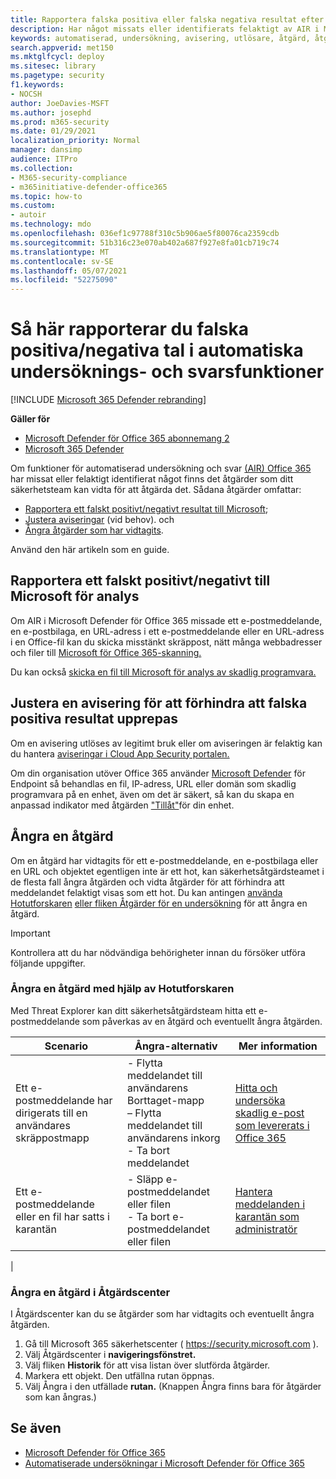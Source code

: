 ```yaml
---
title: Rapportera falska positiva eller falska negativa resultat efter automatiserad undersökning i Microsoft Defender för Office 365
description: Har något missats eller identifierats felaktigt av AIR i Microsoft Defender för Office 365? Lär dig hur du skickar falska positiva eller falska negativa tal till Microsoft för analys.
keywords: automatiserad, undersökning, avisering, utlösare, åtgärd, åtgärd, falsk positiv, falsk negativ
search.appverid: met150
ms.mktglfcycl: deploy
ms.sitesec: library
ms.pagetype: security
f1.keywords:
- NOCSH
author: JoeDavies-MSFT
ms.author: josephd
ms.prod: m365-security
ms.date: 01/29/2021
localization_priority: Normal
manager: dansimp
audience: ITPro
ms.collection:
- M365-security-compliance
- m365initiative-defender-office365
ms.topic: how-to
ms.custom:
- autoir
ms.technology: mdo
ms.openlocfilehash: 036ef1c97788f310c5b906ae5f80076ca2359cdb
ms.sourcegitcommit: 51b316c23e070ab402a687f927e8fa01cb719c74
ms.translationtype: MT
ms.contentlocale: sv-SE
ms.lasthandoff: 05/07/2021
ms.locfileid: "52275090"
---
```

# <a name="how-to-report-false-positivesnegatives-in-automated-investigation-and-response-capabilities"></a>Så här rapporterar du falska positiva/negativa tal i automatiska undersöknings- och svarsfunktioner

[!INCLUDE [Microsoft 365 Defender rebranding](../includes/microsoft-defender-for-office.md)]

**Gäller för**
- [Microsoft Defender för Office 365 abonnemang 2](defender-for-office-365.md)
- [Microsoft 365 Defender](../defender/microsoft-365-defender.md)

Om funktioner för automatiserad undersökning och svar [(AIR) Office 365](automated-investigation-response-office.md) har missat eller felaktigt identifierat något finns det åtgärder som ditt säkerhetsteam kan vidta för att åtgärda det. Sådana åtgärder omfattar:

- [Rapportera ett falskt positivt/negativt resultat till Microsoft](#report-a-false-positivenegative-to-microsoft-for-analysis);
- [Justera aviseringar](#adjust-an-alert-to-prevent-false-positives-from-recurring) (vid behov). och
- [Ångra åtgärder som har vidtagits](#undo-a-remediation-action).

Använd den här artikeln som en guide.

## <a name="report-a-false-positivenegative-to-microsoft-for-analysis"></a>Rapportera ett falskt positivt/negativt till Microsoft för analys

Om AIR i Microsoft Defender för Office 365 missade ett e-postmeddelande, en e-postbilaga, en URL-adress i ett e-postmeddelande eller en URL-adress i en Office-fil kan du skicka misstänkt skräppost, nätt många webbadresser och filer till [Microsoft för Office 365-skanning.](admin-submission.md)

Du kan också [skicka en fil till Microsoft för analys av skadlig programvara.](https://www.microsoft.com/wdsi/filesubmission)

## <a name="adjust-an-alert-to-prevent-false-positives-from-recurring"></a>Justera en avisering för att förhindra att falska positiva resultat upprepas

Om en avisering utlöses av legitimt bruk eller om aviseringen är felaktig kan du hantera [aviseringar i Cloud App Security portalen.](/cloud-app-security/managing-alerts)

Om din organisation utöver Office 365 använder [Microsoft Defender](/windows/security/threat-protection) för Endpoint så behandlas en fil, IP-adress, URL eller domän som skadlig programvara på en enhet, även om det är säkert, så kan du skapa en anpassad indikator med åtgärden ["Tillåt"](/windows/security/threat-protection/microsoft-defender-atp/manage-indicators)för din enhet.

## <a name="undo-a-remediation-action"></a>Ångra en åtgärd

Om en åtgärd har vidtagits för ett e-postmeddelande, en e-postbilaga eller en URL och objektet egentligen inte är ett hot, kan säkerhetsåtgärdsteamet i de flesta fall ångra åtgärden och vidta åtgärder för att förhindra att meddelandet felaktigt visas som ett hot. Du kan antingen [använda Hotutforskaren](#undo-an-action-using-threat-explorer) [eller fliken Åtgärder för en undersökning](#undo-an-action-in-the-action-center) för att ångra en åtgärd.

> [!IMPORTANT]
> Kontrollera att du har nödvändiga behörigheter innan du försöker utföra följande uppgifter.

### <a name="undo-an-action-using-threat-explorer"></a>Ångra en åtgärd med hjälp av Hotutforskaren

Med Threat Explorer kan ditt säkerhetsåtgärdsteam hitta ett e-postmeddelande som påverkas av en åtgärd och eventuellt ångra åtgärden.

|Scenario|Ångra-alternativ|Mer information|
|---|---|---|
|Ett e-postmeddelande har dirigerats till en användares skräppostmapp|- Flytta meddelandet till användarens Borttaget-mapp<br/>– Flytta meddelandet till användarens inkorg<br/>- Ta bort meddelandet|[Hitta och undersöka skadlig e-post som levererats i Office 365](investigate-malicious-email-that-was-delivered.md)|
|Ett e-postmeddelande eller en fil har satts i karantän|- Släpp e-postmeddelandet eller filen<br/>- Ta bort e-postmeddelandet eller filen|[Hantera meddelanden i karantän som administratör](manage-quarantined-messages-and-files.md)|
|

### <a name="undo-an-action-in-the-action-center"></a>Ångra en åtgärd i Åtgärdscenter

I Åtgärdscenter kan du se åtgärder som har vidtagits och eventuellt ångra åtgärden.

1. Gå till Microsoft 365 säkerhetscenter ( <https://security.microsoft.com> ).
2. Välj Åtgärdscenter i **navigeringsfönstret.**
3. Välj fliken **Historik** för att visa listan över slutförda åtgärder.
4. Markera ett objekt. Den utfällna rutan öppnas.
5. Välj Ångra i den utfällade **rutan.** (Knappen Ångra finns bara för  åtgärder som kan ångras.)

## <a name="see-also"></a>Se även

- [Microsoft Defender för Office 365](defender-for-office-365.md)
- [Automatiserade undersökningar i Microsoft Defender för Office 365](office-365-air.md)
